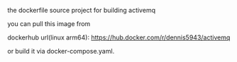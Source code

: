the dockerfile source project for building activemq

you can pull this image from

dockerhub url(linux arm64): https://hub.docker.com/r/dennis5943/activemq

or build it via docker-compose.yaml.